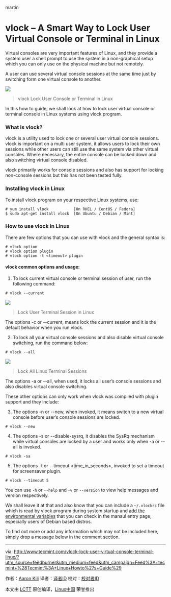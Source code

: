 martin

vlock – A Smart Way to Lock User Virtual Console or Terminal in Linux
=======================================================================

Virtual consoles are very important features of Linux, and they provide a system user a shell prompt to use the system in a non-graphical setup which you can only use on the physical machine but not remotely.

A user can use several virtual console sessions at the same time just by switching form one virtual console to another.

![](http://www.tecmint.com/wp-content/uploads/2016/05/vlock-Lock-User-Terminal-in-Linux.png)
>vlock Lock User Console or Terminal in Linux

In this how to guide, we shall look at how to lock user virtual console or terminal console in Linux systems using vlock program.

### What is vlock?

vlock is a utility used to lock one or several user virtual console sessions. vlock is important on a multi user system, it allows users to lock their own sessions while other users can still use the same system via other virtual consoles. Where necessary, the entire console can be locked down and also switching virtual console disabled.

vlock primarily works for console sessions and also has support for locking non-console sessions but this has not been tested fully.

### Installing vlock in Linux

To install vlock program on your respective Linux systems, use:

```
# yum install vlock           [On RHEL / CentOS / Fedora]
$ sudo apt-get install vlock  [On Ubuntu / Debian / Mint]
```

### How to use vlock in Linux

There are few options that you can use with vlock and the general syntax is:

```
# vlock option
# vlock option plugin
# vlock option -t <timeout> plugin
```

#### vlock common options and usage:

1. To lock current virtual console or terminal session of user, run the following command:

  ```
  # vlock --current
  ```
  
  ![](http://www.tecmint.com/wp-content/uploads/2016/05/Lock-User-Terminal-Session-in-Linux.png)
  >Lock User Terminal Session in Linux
  
  The options -c or --current, means lock the current session and it is the default behavior when you run vlock.

2. To lock all your virtual console sessions and also disable virtual console switching, run the command below:

  ```
  # vlock --all
  ```
  
  ![](http://www.tecmint.com/wp-content/uploads/2016/05/Lock-All-Linux-Terminal-Sessions.png)
  >Lock All Linux Terminal Sessions
  
  The options -a or --all, when used, it locks all user’s console sessions and also disables virtual console switching.

  These other options can only work when vlock was compiled with plugin support and they include:

3. The options -n or --new, when invoked, it means switch to a new virtual console before user’s console sessions are locked.
  ```
  # vlock --new
  ```

4. The options -s or --disable-sysrq, it disables the SysRq mechanism while virtual consoles are locked by a user and works only when -a or --all is invoked.

  ```
  # vlock -sa
  ```

5. The options -t or --timeout <time_in_seconds>, invoked to set a timeout for screensaver plugin.
  
  ```
  # vlock --timeout 5
  ```

You can use `-h` or `--help` and `-v` or `--version` to view help messages and version respectively.

We shall leave it at that and also know that you can include a `~/.vlockrc` file which is read by vlock program during system startup and [add the environmental variables][1] that you can check in the manaul entry page, especially users of Debian based distros.

To find out more or add any information which may not be included here, simply drop a message below in the comment section.
  
--------------------------------------------------------------------------------

via: http://www.tecmint.com/vlock-lock-user-virtual-console-terminal-linux/?utm_source=feedburner&utm_medium=feed&utm_campaign=Feed%3A+tecmint+%28Tecmint%3A+Linux+Howto%27s+Guide%29

作者：[Aaron Kili][a]
译者：[译者ID](https://github.com/译者ID)
校对：[校对者ID](https://github.com/校对者ID)

本文由 [LCTT](https://github.com/LCTT/TranslateProject) 原创编译，[Linux中国](https://linux.cn/) 荣誉推出

[a]: http://www.tecmint.com/author/aaronkili/
[1]: http://www.tecmint.com/set-path-variable-linux-permanently/
